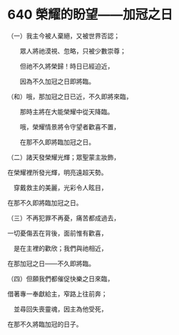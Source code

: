 # 640 榮耀的盼望——加冠之日

（一）我主今被人棄絕，又被世界否認；

　　眾人將祂漠視、忽略，只被少數崇尊；

　　但祂不久將榮歸！時日已經迫近，

　　因為不久加冠之日即將臨。

（和）哦，那加冠之日已近，不久即將來臨，

　　那時主將在大能榮耀中從天降臨。

　　哦，榮耀情景將令守望者歡喜不置，

　　在那不久即將臨加冠之日。

（二）諸天發榮耀光輝；眾聖蒙主妝飾，

在榮耀裡所發光輝，明亮遠超天勢。

　穿戴救主的美麗，光彩令人眩目，

在那不久即將臨加冠之日。

（三）不再犯罪不再憂，痛苦都成過去，

一切憂傷丟在背後，面前惟有歡喜，

　是在主裡的歡欣；我們與祂相近，

在那加冠之日——不久即將臨。

（四）但願我們都催促快樂之日來臨，

借著專一奉獻給主，窄路上往前奔；

　並尋回失喪靈魂，因主為他受死，

在那不久將臨加冠的日子。

